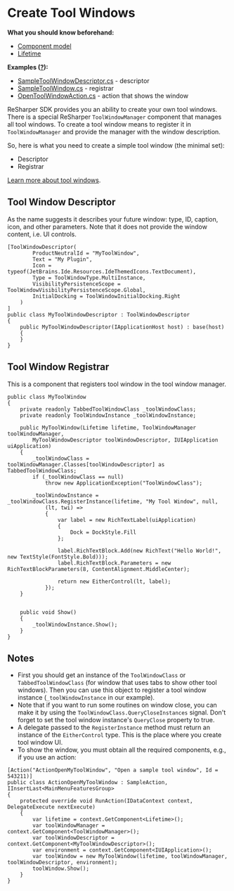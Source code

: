 ---
---

# Create Tool Windows

**What you should know beforehand:**
* [Component model](/HowTo/ObtainComponentsInRuntime.md)
* [Lifetime](/HowTo/WorkWithLifetime.md)

**Examples ([?](HowTo.md#sample-solution)):**
* [SampleToolWindowDescriptor.cs](https://github.com/JetBrains/sample-resharper-plugin/blob/master/SampleReSharperPlugin/src/ToolWindow/SampleToolWindowDescriptor.cs) - descriptor
* [SampleToolWindow.cs](https://github.com/JetBrains/sample-resharper-plugin/blob/master/SampleReSharperPlugin/src/ToolWindow/SampleToolWindow.cs) - registrar
* [OpenToolWindowAction.cs](https://github.com/JetBrains/sample-resharper-plugin/blob/master/SampleReSharperPlugin/src/Actions/OpenToolWindowAction.cs) - action that shows the window

ReSharper SDK provides you an ability to create your own tool windows. There is a special ReSharper `ToolWindowManager` component that manages all tool windows. To create a tool window means to register it in `ToolWindowManager` and provide the manager with the window description.

So, here is what you need to create a simple tool window (the minimal set):
* Descriptor
* Registrar

[Learn more about tool windows](/Platform/Shell/ToolWindows.md).

## Tool Window Descriptor
As the name suggests it describes your future window: type, ID, caption, icon, and other parameters. Note that it does not provide the window content, i.e. UI controls.
```
[ToolWindowDescriptor(
        ProductNeutralId = "MyToolWindow",
        Text = "My Plugin",
        Icon = typeof(JetBrains.Ide.Resources.IdeThemedIcons.TextDocument),
        Type = ToolWindowType.MultiInstance,
        VisibilityPersistenceScope = ToolWindowVisibilityPersistenceScope.Global,
        InitialDocking = ToolWindowInitialDocking.Right            
    )
]
public class MyToolWindowDescriptor : ToolWindowDescriptor
{
    public MyToolWindowDescriptor(IApplicationHost host) : base(host)
    {
    }
}
```

## Tool Window Registrar
This is a component that registers tool window in the tool window manager.
```
public class MyToolWindow
{
    private readonly TabbedToolWindowClass _toolWindowClass;
    private readonly ToolWindowInstance _toolWindowInstance;
 
    public MyToolWindow(Lifetime lifetime, ToolWindowManager toolWindowManager,
        MyToolWindowDescriptor toolWindowDescriptor, IUIApplication uiApplication)
    {
        _toolWindowClass = toolWindowManager.Classes[toolWindowDescriptor] as TabbedToolWindowClass;
        if (_toolWindowClass == null)
            throw new ApplicationException("ToolWindowClass");
 
        _toolWindowInstance = _toolWindowClass.RegisterInstance(lifetime, "My Tool Window", null,
            (lt, twi) =>
            {
                var label = new RichTextLabel(uiApplication)
                {                        
                    Dock = DockStyle.Fill
                };
 
                label.RichTextBlock.Add(new RichText("Hello World!", new TextStyle(FontStyle.Bold)));
                label.RichTextBlock.Parameters = new RichTextBlockParameters(8, ContentAlignment.MiddleCenter);
 
                return new EitherControl(lt, label);
            });
    }


    public void Show()
    {
        _toolWindowInstance.Show();
    }
}
```

## Notes
* First you should get an instance of the `ToolWindowClass` or `TabbedToolWindowClass` (for window that uses tabs to show other tool windows). Then you can use this object to register a tool window instance (`_toolWindowInstance` in our example).
* Note that if you want to run some routines on window close, you can make it by using  the `ToolWindowClass.QueryCloseInstances` signal. Don't forget to set the tool window instance's `QueryClose` property to true.
* A delegate passed to the `RegisterInstance` method must return an instance of the `EitherControl` type. This is the place where you create tool window UI.
* To show the window, you must obtain all the required components, e.g., if you use an action:
```
[Action("ActionOpenMyToolWindow", "Open a sample tool window", Id = 543211)]
public class ActionOpenMyToolWindow : SampleAction, IInsertLast<MainMenuFeaturesGroup>
{
    protected override void RunAction(IDataContext context, DelegateExecute nextExecute)
    {
        var lifetime = context.GetComponent<Lifetime>();
        var toolWindowManager = context.GetComponent<ToolWindowManager>();
        var toolWindowDescriptor = context.GetComponent<MyToolWindowDescriptor>();
        var environment = context.GetComponent<IUIApplication>();
        var toolWindow = new MyToolWindow(lifetime, toolWindowManager, toolWindowDescriptor, environment);
        toolWindow.Show();
    }
}
```
